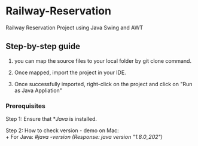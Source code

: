 # Railway-Reservation
Railway Reservation Project using Java Swing and AWT


## Step-by-step guide

1. you can map the source files to your local folder by git clone command.

2. Once mapped, import the project in your IDE.

3. Once successfully imported, right-click on the project and click on "Run as Java Appliation"
  

### Prerequisites

Step 1: Ensure that **Java* is installed.

Step 2: How to check version - demo on Mac: <br/>
    + For Java:     *#java -version (Response: java version "1.8.0_202")* <br/>
